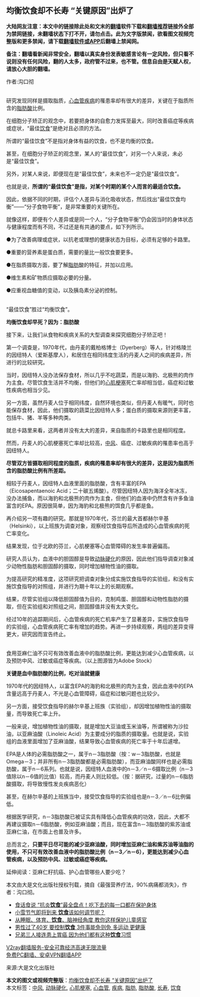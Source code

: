  <h2>均衡饮食却不长寿 “关键原因”出炉了</h2> <p class="notice"><b>大陆网友注意：本文中的链接除此处和文末的<a href="https://github.com/bannedbook/fanqiang" >翻墙</a>软件下载和<a href="https://github.com/killgcd/justmysocks/blob/master/README.md">翻墙推荐</a>链接外全部为禁网链接，未翻墙状态下打不开，请勿点击。此为文字版禁闻，欲看图文视频完整版和更多禁闻，请下载<a href="https://github.com/bannedbook/fanqiang">翻墙软件或APP</a>后翻墙上禁闻网。</p><p>备注：翻墙看新闻非常安全，翻墙以真实身份发表敏感言论有一定风险，但只看不说则没有任何风险，翻的人太多，政府管不过来，也不管。信息自由是天赋人权，请放心大胆的翻墙。</b></p>  <div class="entry"> <p>作者:沟口彻</p> <p><br /> 研究发现同样是摄取脂质，<a href="https://www.bannedbook.org/bnews/tag/%E5%BF%83%E8%A1%80%E7%AE%A1/" class="st_tag internal_tag" rel="tag" title="标签 心血管 下的日志">心血管</a><a href="https://www.bannedbook.org/bnews/tag/%e7%96%be%e7%97%85/" class="st_tag internal_tag" rel="tag" title="标签 疾病 下的日志">疾病</a>的罹患率却有很大的差异，关键在于脂质所含的<a href="https://www.bannedbook.org/bnews/tag/%E8%84%82%E8%82%AA%E9%85%B8/" class="st_tag internal_tag" rel="tag" title="标签 脂肪酸 下的日志">脂肪酸</a>比例。 </p> <p>在细胞分子矫正的观念中，若要把身体的自愈力发挥至最大，同时改善癌症等疾病或症状，“最佳<a href="https://www.bannedbook.org/bnews/tag/%e9%a5%ae%e9%a3%9f/" class="st_tag internal_tag" rel="tag" title="标签 饮食 下的日志">饮食</a>”是绝对且必须的方法。 </p> <p>所谓的“最佳饮食”不是指对身体有益的饮食，也不是均衡的饮食。 </p> <p>甚至，在细胞分子矫正的观念里，某人的“最佳饮食”，对另一个人来说，未必是“最佳饮食”。 </p> <p>另外，对某人来说，即便现在是“最佳饮食”，未来也不一定仍是“最佳饮食”。 </p> <p>也就是说，<strong>所谓的“最佳饮食”是指，对某个时期的某个人而言的最适合饮食。</strong> </p> <p>因此，依据不同的时期，评估个人差异与消化吸收状态，然后找出“最佳饮食均衡”&mdash;&mdash;“分子食物平衡”，是非常重要的关键所在。 </p> <p>就像这样，即便有个人差异或是同一个人，“分子食物平衡”仍会因当时的身体状态与健康程度而有不同，不过还是有共通的要点，如下列所示。 </p> <p>●为了改善病理或症状，以抗老或理想的健康状态为目标，必须有足够的卡路里。 </p>  <p>●重要的营养素是蛋白质，需要的量比一般饮食要更多。 </p> <p>●在脂质摄取方面，要了解<a href="https://www.bannedbook.org/bnews/tag/%E8%84%82%E8%82%AA/" class="st_tag internal_tag" rel="tag" title="标签 脂肪 下的日志">脂肪</a>酸的特征，并加以应用。 </p> <p>●维生素和矿物质应摄取必要的分量。 </p> <p>●应重视血糖值的变动，以及胰岛素分泌的控制。 </p> <p><br /> “最佳饮食”胜过“均衡饮食”。 </p> <p><strong>均衡饮食却早死？因为：脂肪酸</strong> </p> <p>接下来，让我们从食物和疾病关系的大型调查来探究细胞分子矫正吧！ </p> <p>第一个调查是，1970年代，由丹麦的戴柏格博士（Dyerberg）等人，针对格陵兰的因纽特人（爱斯基摩人），和居住在相同纬度生活的丹麦人之间的疾病差异，所进行的比较研究。 </p> <p>当时，因纽特人没办法保存食材，所以几乎不吃蔬菜，而是以海豹、北极熊的肉作为主食。尽管饮食生活并不均衡，但他们的<a href="https://www.bannedbook.org/bnews/tag/%E5%BF%83%E8%82%8C%E6%A2%97%E5%A1%9E/" class="st_tag internal_tag" rel="tag" title="标签 心肌梗塞 下的日志">心肌梗塞</a>死亡率却相当低，癌症和过敏性疾病也相当少见。 </p> <p>另一方面，虽然丹麦人位于相同纬度，自然环境也类似，但丹麦人有暖气，同时也能保存食材，因此，他们摄取的蔬菜比因纽特人多；蛋白质的摄取来源则更丰富，包括牛、猪、羊等多种肉类。 </p>  <p>就总卡路里来看，这两者并没有太大的差异，来自脂质的卡路里也是相同程度。 </p> <p>然而，丹麦人的心肌梗塞死亡率却比较高，<a href="https://www.bannedbook.org/bnews/tag/%E4%B8%AD%E9%A3%8E/" class="st_tag internal_tag" rel="tag" title="标签 中风 下的日志">中风</a>、癌症、过敏疾病的罹患率也高于因纽特人。 </p> <p><strong>尽管双方皆摄取相同程度的脂质，疾病的罹患率却有很大的差异，这是因为脂质所含的脂肪酸比例有所差距。</strong> </p> <p>相较于丹麦人，因纽特人血液里面的脂肪酸，含有丰富的EPA（Eicosapentaenoic Acid；二十碳五烯酸）。尽管因纽特人因为海洋全年冰冻，没办法捕鱼，而以海豹和北极熊的肉作为主食，但他们的血液中仍然含有许多鱼油富含的EPA。原因很简单，因为海豹和北极熊的饵食几乎都是鱼。 </p> <p>再介绍另一项有趣的研究。那就是1970年代，芬兰的最大首都赫尔辛基（Helsinki），以上班族为调查对象，观察经饮食指导后所造成的心血管疾病的死亡率变化。 </p> <p>结果发现，位于北欧的芬兰，心肌梗塞等心血管障碍的发生率普遍偏高。 </p> <p>研究人员认为，血液中的胆固醇是导致<a href="https://www.bannedbook.org/bnews/tag/%e5%8a%a8%e8%84%89%e7%a1%ac%e5%8c%96/" class="st_tag internal_tag" rel="tag" title="标签 动脉硬化 下的日志">动脉硬化</a>的原因，因此他们指导调查对象减少动物性脂肪和胆固醇的摄取，同时增加植物性油的摄取。 </p> <p>为提高研究的精准度，这项研究把调查对象分成实施饮食指导的实验组，和没有实施饮食指导的对照组，并进行为期十年以上的长期观察。 </p> <p>结果，尽管实验组以降低胆固醇值为目的，克制鸡蛋、胆固醇和动物性脂肪的摄取，但在实验组和对照组之间，胆固醇值并没有太大变化。 </p> <p>经过10年的追踪期间后，心血管疾病的死亡机率产生了显著差异，实施饮食指导的实验组，心血管疾病死亡率有增加的趋势。再进一步持续观察，两组的差异变得更大，研究因而宣告终止。 </p>  <p><br /> 食用亚麻仁油不只可有效改善血液中的脂肪酸比例，更能达到减少心血管疾病，以及预防中风、过敏或癌症等疾病。（以上图源皆为Adobe Stock） </p> <p><strong>关键是血中脂肪酸的比例，吃对油就健康</strong> </p> <p>1970年代的因纽特人，以富含EPA的海豹和北极熊的肉为主食，因此血液中的EPA含量远高于丹麦人，不光是心血管障碍，癌症和过敏问题也比较少。 </p> <p>另一方面，接受饮食指导的赫尔辛基上班族（实验组），却因增加植物性油的摄取量，而导致死亡率上升。 </p> <p>一般来说，增加植物性油的摄取，就是增加大豆油或玉米油等，所谓被称为沙拉油，以亚麻油酸（Linoleic Acid）为主要成分的脂质的摄取量。也就是说，实验组的血液里面增加了亚麻油酸，结果导致心血管疾病的死亡率于十年后遽增。 </p> <p>EPA是人体的必需脂肪酸之一，属于n－3脂肪酸（按：w－3脂肪酸，也就是Omega－3；并非所有n－3脂肪酸都是必需脂肪酸），而亚麻油酸同样也是必需脂肪酸，属于n－6系列。也就是说，因纽特人血液中的n－3／n－6摄取比例（n－3值除以n－6值的比值）较高，而丹麦人则比较低。（按：据研究，过量的n－6脂肪酸摄取，将导致慢性发炎疾病恶化） </p> <p>甚至，在赫尔辛基的上班族当中，接受饮食指导的实验组也是n－3／n－6比例偏低。 </p> <p>根据医学研究，n－3脂肪酸已被证实具有降低心血管疾病的功效，因此，大都不再建议摄取n－6脂肪酸，例如亚麻油酸；而且，现在富含n－3脂肪酸的紫苏油或亚麻仁油，在市面上也普及许多。 </p> <p>总而言之，<strong>只要平日尽可能的减少亚麻油酸，同时增加亚麻仁油和紫苏油等油脂的使用，不只可有效改善血液中的脂肪酸比例（n－3／n－6），更能达到减少心血管疾病，以及预防中风、过敏或癌症等疾病。</strong> </p> <p>延伸阅读：亚麻仁籽抗癌、护心血管哪些人要少吃？ </p>  <p>本文由大是文化出版社授权刊载，摘自《最强营养疗法，90%病痛都消失》，作者：沟口彻。 </p> <ul class='op-related-articles' title='相关阅读'> <li><a href='https://www.bannedbook.org/bnews/health/20201122/1434969.html' target='_blank'>食话食说 “抗炎<b>饮食</b>”最全盘点！吃下去的每一口都在保护身体</a></li> <li><a href='https://www.bannedbook.org/bnews/health/20201121/1434606.html' target='_blank'>小雪节气即将到来 <b>饮食</b>该如何调节呢？</a></li> <li><a href='https://www.bannedbook.org/bnews/lifebaike/20201120/1433921.html' target='_blank'>从睡眠、体育、<b>饮食</b>、脑神经角度 教你这样保护儿童感官</a></li> <li><a href='https://www.bannedbook.org/bnews/health/20201120/1433899.html' target='_blank'>男性过了40岁 要控制<b>饮食</b> 3件事能免则免 多运动 更健康</a></li> <li><a href='https://www.bannedbook.org/bnews/health/20201119/1433287.html' target='_blank'>兄弟三人接连患上胃癌 因为他们都有这种<b>饮食</b>习惯</a></li> </ul> <p class="texttj"> <a href="https://www.bannedbook.org/forum23/topic22702.html" target="_blank">V2ray翻墙服务-安全可靠经济高速无限流量</a><br/> <a href="https://github.com/bannedbook/fanqiang/wiki/%E7%A6%81%E9%97%BB%E7%BD%91%E5%AE%89%E5%8D%93%E7%BF%BB%E5%A2%99%E6%96%B0%E9%97%BBAPP" target="_blank">免费PC翻墙、安卓VPN翻墙APP</a></p><p>来源:大是文化出版社</p><a name='sharetosocial'></a>       <div><b>本文的图文或视频完整版</b>：<a href='https://www.bannedbook.org/bnews/comments/20201125/1436816.html'>均衡饮食却不长寿 “关键原因”出炉了</a></div>  </div><!--END ENTRY--> <div class="postfooter"> <div>本文标签：<a href="https://www.bannedbook.org/bnews/tag/%E4%B8%AD%E9%A3%8E/" rel="tag">中风</a>, <a href="https://www.bannedbook.org/bnews/tag/%e5%8a%a8%e8%84%89%e7%a1%ac%e5%8c%96/" rel="tag">动脉硬化</a>, <a href="https://www.bannedbook.org/bnews/tag/%E5%BF%83%E8%82%8C%E6%A2%97%E5%A1%9E/" rel="tag">心肌梗塞</a>, <a href="https://www.bannedbook.org/bnews/tag/%E5%BF%83%E8%A1%80%E7%AE%A1/" rel="tag">心血管</a>, <a href="https://www.bannedbook.org/bnews/tag/%e7%96%be%e7%97%85/" rel="tag">疾病</a>, <a href="https://www.bannedbook.org/bnews/tag/%E8%84%82%E8%82%AA/" rel="tag">脂肪</a>, <a href="https://www.bannedbook.org/bnews/tag/%E8%84%82%E8%82%AA%E9%85%B8/" rel="tag">脂肪酸</a>, <a href="https://www.bannedbook.org/bnews/tag/%e9%95%bf%e5%af%bf/" rel="tag">长寿</a>, <a href="https://www.bannedbook.org/bnews/tag/%e9%a5%ae%e9%a3%9f/" rel="tag">饮食</a></div>  </div><!--END POSTFOOTER--> 